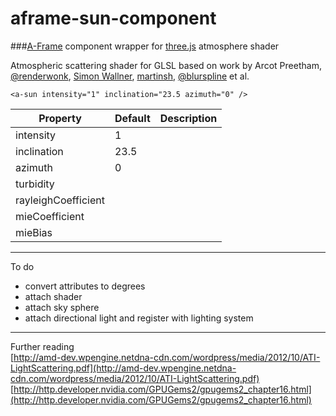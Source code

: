 # aframe-sun-component
###[A-Frame](https://github.com/aframevr) component wrapper for [three.js](https://github.com/mrdoob/three.js) atmosphere shader

Atmospheric scattering shader for GLSL based on work by Arcot Preetham, [@renderwonk](https://twitter.com/renderwonk?lang=en-gb), [Simon Wallner](https://github.com/SimonWallner), [martinsh](https://github.com/martinsh), [@blurspline](https://github.com/zz85) et al.

  

``` <a-sun intensity="1" inclination="23.5 azimuth="0" /> ```

  

|Property|Default|Description| 
|---|---|---|
|intensity|1|   | 
|inclination|23.5|   | 
|azimuth| 0 |   | 
|turbidity|   |   | 
|rayleighCoefficient|   |   | 
|mieCoefficient|   |   | 
|mieBias|   |   | 

  

---
To do
* convert attributes to degrees 
* attach shader 
* attach sky sphere
* attach directional light and register with lighting system

***
Further reading  
[http://amd-dev.wpengine.netdna-cdn.com/wordpress/media/2012/10/ATI-LightScattering.pdf](http://amd-dev.wpengine.netdna-cdn.com/wordpress/media/2012/10/ATI-LightScattering.pdf)  
[http://http.developer.nvidia.com/GPUGems2/gpugems2_chapter16.html](http://http.developer.nvidia.com/GPUGems2/gpugems2_chapter16.html)  

